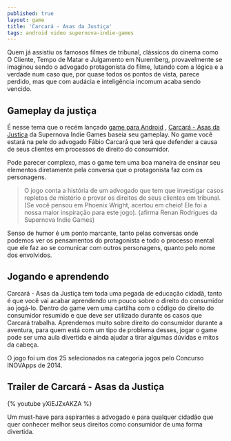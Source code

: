 ```yaml
---
published: true
layout: game
title: 'Carcará - Asas da Justiça'
tags: android video supernova-indie-games
---
```

Quem já assistiu os famosos filmes de tribunal, clássicos do cinema como O Cliente, Tempo de Matar e Julgamento em Nuremberg, provavelmente se imaginou sendo o advogado protagonista do filme, lutando com a lógica e a verdade num caso que, por quase todos os pontos de vista, parece perdido, mas que com audácia e inteligência incomum acaba sendo vencido.

## Gameplay da justiça
É nesse tema que o recém lançado <a href="https://play.google.com/store/apps/details?id=com.SupernovaIndieGames.Carcara" target="_blank">game para Android</a>
, <a href="http://supernova-indiegames.com/games/carcara-br/" target="_blank">Carcará - Asas da Justiça</a>
 da Supernova Indie Games baseia seu gameplay. No game você estará na pele do advogado Fábio Carcará que terá que defender a causa de seus clientes em processos de direito do consumidor.

Pode parecer complexo, mas o game tem uma boa maneira de ensinar seu elementos diretamente pela conversa que o protagonista faz com os personagens.

> O jogo conta a história de um advogado que tem que investigar casos repletos de mistério e provar os direitos de seus clientes em tribunal. (Se você pensou em Phoenix Wright, acertou em cheio! Ele foi a nossa maior inspiração para este jogo). (afirma Renan Rodrigues da Supernova Indie Games)

Senso de humor é um ponto marcante, tanto pelas conversas onde podemos ver os pensamentos do protagonista e todo o processo mental que ele faz ao se comunicar com outros personagens, quanto pelo nome dos envolvidos.



## Jogando e aprendendo
Carcará - Asas da Justiça tem toda uma pegada de educação cidadã, tanto é que você vai acabar aprendendo um pouco sobre o direito do consumidor ao jogá-lo. Dentro do game vem uma cartilha com o código do direito do consumidor resumido e que deve ser utilizado durante os casos que Carcará trabalha. Aprendemos muito sobre direito do consumidor durante a aventura, para quem está com um tipo de problema desses, jogar o game pode ser uma aula divertida e ainda ajudar a tirar algumas dúvidas e mitos da cabeça.

O jogo foi um dos 25 selecionados na categoria jogos pelo Concurso INOVApps de 2014. 

## Trailer de Carcará - Asas da Justiça
{% youtube yXiEJZxAKZA %}

Um must-have para aspirantes a advogado e para qualquer cidadão que quer conhecer melhor seus direitos como consumidor de uma forma divertida.